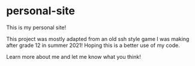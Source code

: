 # personal-site
This is my personal site!

This project was mostly adapted from an old ssh style game I was making after grade 12 in summer 2021! Hoping this is a better use of my code.

Learn more about me and let me know what you think!
